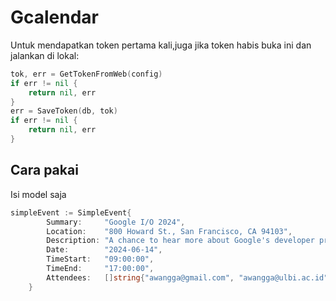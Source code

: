 # Gcalendar
Untuk mendapatkan token pertama kali,juga jika token habis buka ini dan jalankan di lokal:
```go
tok, err = GetTokenFromWeb(config)
if err != nil {
    return nil, err
}
err = SaveToken(db, tok)
if err != nil {
    return nil, err
}
```
## Cara pakai
Isi model saja
```go
simpleEvent := SimpleEvent{
        Summary:     "Google I/O 2024",
        Location:    "800 Howard St., San Francisco, CA 94103",
        Description: "A chance to hear more about Google's developer products.",
        Date:        "2024-06-14",
        TimeStart:   "09:00:00",
        TimeEnd:     "17:00:00",
        Attendees:   []string{"awangga@gmail.com", "awangga@ulbi.ac.id"},
    }
```